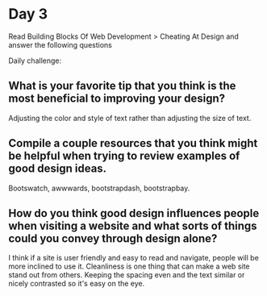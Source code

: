# Day 3
Read Building Blocks Of Web Development > Cheating At Design and answer the following questions

Daily challenge: 
## What is your favorite tip that you think is the most beneficial to improving your design?
Adjusting the color and style of text rather than adjusting the size of text.

## Compile a couple resources that you think might be helpful when trying to review examples of good design ideas.
Bootswatch, awwwards, bootstrapdash, bootstrapbay.


## How do you think good design influences people when visiting a website and what sorts of things could you convey through design alone?
I think if a site is user friendly and easy to read and navigate, people will be more inclined to use it. Cleanliness is one thing that can make a web site stand out from others. Keeping the spacing even and the text similar or nicely contrasted so it's easy on the eye. 
